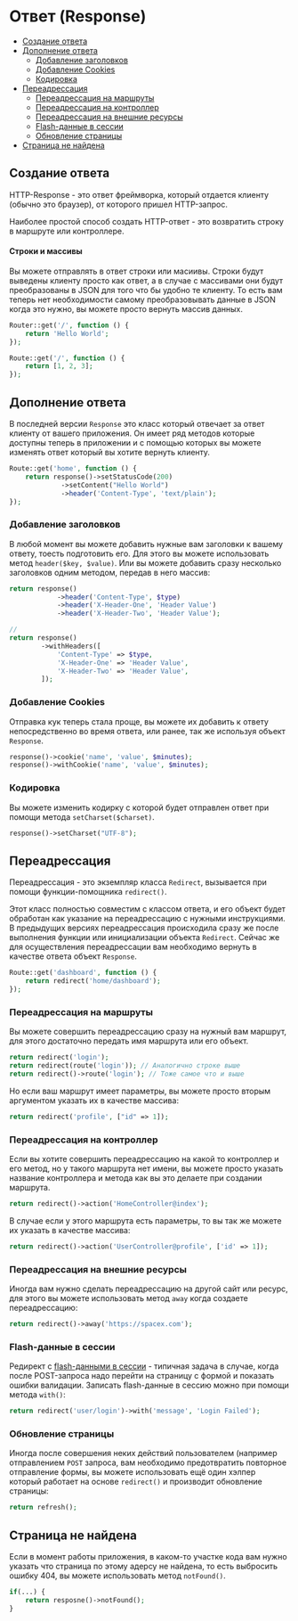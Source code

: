 # Ответ (Response)

- [Создание ответа](#Создание-ответа)
- [Дополнение ответа](#Дополнение-ответа)
    - [Добавление заголовков](#Добавление-заголовков)
	- [Добавление Cookies](#Добавление-cookie)
	- [Кодировка](#Кодировка)
- [Переадрессация](#Переадрессация)
    - [Переадрессация на маршруты](#Переадрессация-на-маршруты)
	- [Переадрессация на контроллер](#Переадрессация-на-контроллер)
	- [Переадрессация на внешние ресурсы](#Переадрессация-на-внешние-ресурсы)
	- [Flash-данные в сессии](#Flash-данные-в-сессии)
	- [Обновление страницы](#Обновление-страницы)
- [Страница не найдена](#Страница-не-найдена)
	
<a name="Создание-ответа"></a>
## Создание ответа

HTTP-Response - это ответ фреймворка, который отдается клиенту (обычно это браузер), от которого пришел HTTP-запрос.

Наиболее простой способ создать HTTP-ответ - это возвратить строку в маршруте или контроллере.

#### Строки и массивы

Вы можете отправлять в ответ строки или масиивы. Строки будут выведены клиенту просто как ответ,
а в случае с массивами они будут преобразованы в JSON для того что бы удобно те клиенту. То есть
вам теперь нет необходимости самому преобразовывать данные в JSON когда это нужно, вы можете просто вернуть
массив данных.

```php
Router::get('/', function () {
    return 'Hello World';
});

Route::get('/', function () {
    return [1, 2, 3];
});
```

<a name="Дополнение-ответа"></a>
## Дополнение ответа

В последней версии `Response` это класс который отвечает за ответ клиенту от вашего приложения.
Он имеет ряд методов которые доступны теперь в приложении и с помощью которых вы можете изменять ответ который
вы хотите вернуть клиенту.

```php
Route::get('home', function () {
    return response()->setStatusCode(200)
		     ->setContent("Hello World")
		     ->header('Content-Type', 'text/plain');
});
```

<a name="Добавление-заголовков"></a>
### Добавление заголовков

В любой момент вы можете добавить нужные вам заголовки к вашему ответу, тоесть подготовить его.
Для этого вы можете использовать метод `header($key, $value)`. Или вы можете добавить сразу несколько
заголовков одним методом, передав в него массив:

```php
return response()
            ->header('Content-Type', $type)
            ->header('X-Header-One', 'Header Value')
            ->header('X-Header-Two', 'Header Value');

//
return response()
		->withHeaders([
			'Content-Type' => $type,
			'X-Header-One' => 'Header Value',
			'X-Header-Two' => 'Header Value',
		]);

```

<a name="Добавление-cookie"></a>
### Добавление Cookies

Отправка кук теперь стала проще, вы можете их добавить к ответу непосредственно во время ответа,
или ранее, так же используя объект `Response`.

```php
response()->cookie('name', 'value', $minutes);
response()->withCookie('name', 'value', $minutes);
```

<a name="Кодировка"></a>
### Кодировка

Вы можете изменить кодирку с которой будет отправлен ответ при помощи метода `setCharset($charset)`.

```php
response()->setCharset("UTF-8");
```

<a name="Переадрессация"></a>
## Переадрессация

Переадрессация - это экземпляр класса `Redirect`, вызывается при помощи функции-помощника `redirect()`.

Этот класс полностью совместим с классом ответа, и его объект будет обработан как указание на переадрессацию с нужными инструкциями.
В предыдущих версиях переадрессация происходила сразу же после выполнения функции или инициализации объекта `Redirect`.
Сейчас же для осуществления переадрессации вам необходимо вернуть в качестве ответа объект `Response`.

```php
Route::get('dashboard', function () {
    return redirect('home/dashboard');
});
```

<a name="Переадрессация-на-маршруты"></a>
### Переадрессация на маршруты

Вы можете совершить переадрессацию сразу на нужный вам маршрут, для этого достаточно передать имя маршрута
или его объект. 
```php
return redirect('login');
return redirect(route('login')); // Аналогично строке выше
return redirect()->route('login'); // Тоже самое что и выше
```

Но если ваш маршрут имеет параметры, вы можете просто вторым аргументом указать их в качестве массива:

```php
return redirect('profile', ["id" => 1]);
```

<a name="Переадрессация-на-контроллер"></a>
### Переадрессация на контроллер

Если вы хотите совершить переадрессацию на какой то контроллер и его метод, но у такого маршрута нет имени,
вы можете просто указать название контроллера и метода как вы это делаете при создании маршрута.

```php
return redirect()->action('HomeController@index');
```

В случае если у этого маршрута есть параметры, то вы так же можете их указать в качестве массива:

```php
return redirect()->action('UserController@profile', ['id' => 1]);
```

<a name="Переадрессация-на-внешние-ресурсы"></a>
### Переадрессация на внешние ресурсы

Иногда вам нужно сделать переадрессацию на другой сайт или ресурс, для этого вы можете использовать метод
`away` когда создаете переадрессацию:

```php
return redirect()->away('https://spacex.com');
```

<a name="Flash-данные-в-сессии"></a>
### Flash-данные в сессии

Редирект с <a href="/docs/5.7/session">flash-данными в сессии</a> - типичная задача в случае, когда после POST-запроса надо перейти на страницу с формой и показать ошибки валидации. Записать flash-данные в сессию можно при помощи метода `with()`:

```php
return redirect('user/login')->with('message', 'Login Failed');
```

<a name="Обновление-страницы"></a>
### Обновление страницы

Иногда после совершения неких действий пользователем (например отправлением `POST` запроса, вам необходимо предотвратить повторное отправление формы, вы можете использовать ещё один хэлпер который работает на основе `redirect()` и производит обновление страницы:

```php
return refresh();
```

<a name="Страница-не-найдена"></a>
## Страница не найдена

Если в момент работы приложения, в каком-то участке кода вам нужно указать что страница по этому адерсу не найдена, то есть выбросить ошибку 404,
вы можете использовать метод `notFound()`.

```php
if(...) {
    return resposne()->notFound();
}
```